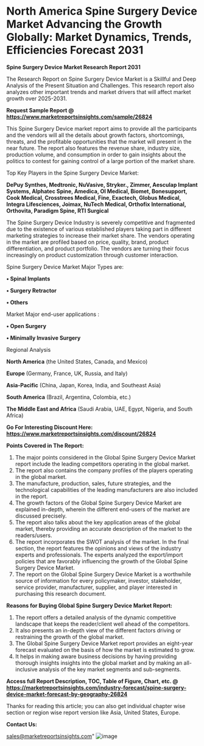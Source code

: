  # North America Spine Surgery Device Market Advancing the Growth Globally: Market Dynamics, Trends, Efficiencies Forecast 2031

<strong>Spine Surgery Device Market Research Report 2031</strong>

The Research Report on Spine Surgery Device Market is a Skillful and Deep Analysis of the Present Situation and Challenges. This research report also analyzes other important trends and market drivers that will affect market growth over 2025-2031.

<strong>Request Sample Report @ <a href=https://www.marketreportsinsights.com/sample/26824>https://www.marketreportsinsights.com/sample/26824</a></strong>

This Spine Surgery Device market report aims to provide all the participants and the vendors will all the details about growth factors, shortcomings, threats, and the profitable opportunities that the market will present in the near future. The report also features the revenue share, industry size, production volume, and consumption in order to gain insights about the politics to contest for gaining control of a large portion of the market share.

Top Key Players in the Spine Surgery Device Market:

<strong>DePuy Synthes, Medtronic, NuVasive, Stryker., Zimmer, Aesculap Implant Systems, Alphatec Spine, Amedica, OI Medical, Biomet, Bonesupport, Cook Medical, Crosstrees Medical, Fine, Exactech, Globus Medical, Integra Lifesciences, Joimax, NuTech Medical, Orthofix International, Orthovita, Paradigm Spine, RTI Surgical</strong>

The Spine Surgery Device Industry is severely competitive and fragmented due to the existence of various established players taking part in different marketing strategies to increase their market share. The vendors operating in the market are profiled based on price, quality, brand, product differentiation, and product portfolio. The vendors are turning their focus increasingly on product customization through customer interaction.

Spine Surgery Device Market Major Types are:

<strong>• Spinal Implants

• Surgery Retractor

• Others</strong>

Market Major end-user applications :

<strong>• Open Surgery

• Minimally Invasive Surgery</strong>

Regional Analysis

</u><strong><b>North America</b></strong> (the United States, Canada, and Mexico)

<strong><b>Europe </b></strong>(Germany, France, UK, Russia, and Italy)

<strong><b>Asia-Pacific</b></strong> (China, Japan, Korea, India, and Southeast Asia)

<strong><b>South America</b></strong> (Brazil, Argentina, Colombia, etc.)

<strong><b>The Middle East and Africa</b></strong> (Saudi Arabia, UAE, Egypt, Nigeria, and South Africa)

<strong>Go For Interesting Discount Here: <a href=https://www.marketreportsinsights.com/discount/26824>https://www.marketreportsinsights.com/discount/26824</a></strong>

<strong>Points Covered in The Report:</strong>
<ol>
  <li>The major points considered in the Global Spine Surgery Device Market report include the leading competitors operating in the global market.</li>
  <li>The report also contains the company profiles of the players operating in the global market.</li>
  <li>The manufacture, production, sales, future strategies, and the technological capabilities of the leading manufacturers are also included in the report.</li>
  <li>The growth factors of the Global Spine Surgery Device Market are explained in-depth, wherein the different end-users of the market are discussed precisely.</li>
  <li>The report also talks about the key application areas of the global market, thereby providing an accurate description of the market to the readers/users.</li>
  <li>The report incorporates the SWOT analysis of the market. In the final section, the report features the opinions and views of the industry experts and professionals. The experts analyzed the export/import policies that are favorably influencing the growth of the Global Spine Surgery Device Market.</li>
  <li>The report on the Global Spine Surgery Device Market is a worthwhile source of information for every policymaker, investor, stakeholder, service provider, manufacturer, supplier, and player interested in purchasing this research document.</li>
</ol>
<strong>Reasons for Buying Global Spine Surgery Device Market Report:</strong>

<ol>
  <li>The report offers a detailed analysis of the dynamic competitive landscape that keeps the reader/client well ahead of the competitors.</li>
  <li>It also presents an in-depth view of the different factors driving or restraining the growth of the global market.</li>
  <li>The Global Spine Surgery Device Market report provides an eight-year forecast evaluated on the basis of how the market is estimated to grow.</li>
  <li>It helps in making aware business decisions by having providing thorough insights insights into the global market and by making an all-inclusive analysis of the key market segments and sub-segments.</li>
</ol>
<strong>Access full Report Description, TOC, Table of Figure, Chart, etc. @ <a href=https://marketreportsinsights.com/industry-forecast/spine-surgery-device-market-forecast-by-geography-26824>https://marketreportsinsights.com/industry-forecast/spine-surgery-device-market-forecast-by-geography-26824</a></strong>


Thanks for reading this article; you can also get individual chapter wise section or region wise report version like Asia, United States, Europe.

<strong>Contact Us:</strong>

sales@marketreportsinsights.com"
![image](https://github.com/user-attachments/assets/cf843d07-2897-4949-9839-f44630351abd)
